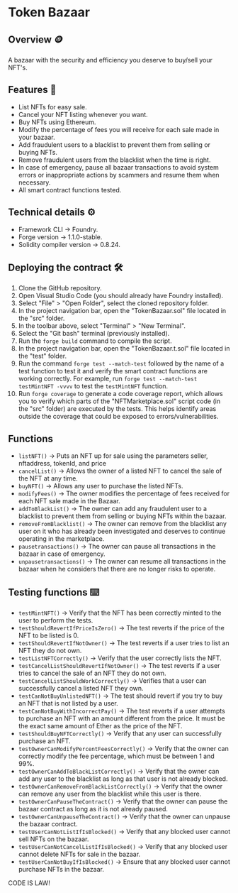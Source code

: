 # Token Bazaar
## Overview 🪙
A bazaar with the security and efficiency you deserve to buy/sell your NFT's.
## Features 📃
* List NFTs for easy sale.
* Cancel your NFT listing whenever you want.
* Buy NFTs using Ethereum.
* Modify the percentage of fees you will receive for each sale made in your bazaar.
* Add fraudulent users to a blacklist to prevent them from selling or buying NFTs.
* Remove fraudulent users from the blacklist when the time is right.
* In case of emergency, pause all bazaar transactions to avoid system errors or inappropriate actions by scammers and resume them when necessary.
* All smart contract functions tested.
## Technical details ⚙️
* Framework CLI -> Foundry.
* Forge version -> 1.1.0-stable.
* Solidity compiler version -> 0.8.24.
## Deploying the contract 🛠️
1. Clone the GitHub repository.
2. Open Visual Studio Code (you should already have Foundry installed).
3. Select "File" > "Open Folder", select the cloned repository folder.
4. In the project navigation bar, open the "TokenBazaar.sol" file located in the "src" folder.
5. In the toolbar above, select "Terminal" > "New Terminal".
6. Select the "Git bash" terminal (previously installed).
7. Run the `forge build` command to compile the script.
8. In the project navigation bar, open the "TokenBazaar.t.sol" file located in the "test" folder.
9. Run the command `forge test --match-test` followed by the name of a test function to test it and verify the smart contract functions are working correctly. For example, run `forge test --match-test testMintNFT -vvvv` to test the `testMintNFT` function.
10. Run `forge coverage` to generate a code coverage report, which allows you to verify which parts of the "NFTMarketplace.sol" script code (in the "src" folder) are executed by the tests. This helps identify areas outside the coverage that could be exposed to errors/vulnerabilities.
## Functions 
* `listNFT()` -> Puts an NFT up for sale using the parameters seller, nftaddress, tokenId, and price
* `cancelList()` -> Allows the owner of a listed NFT to cancel the sale of the NFT at any time.
* `buyNFT()` -> Allows any user to purchase the listed NFTs.
* `modifyFees()` -> The owner modifies the percentage of fees received for each NFT sale made in the Bazaar.
* `addToBlackList()` -> The owner can add any fraudulent user to a blacklist to prevent them from selling or buying NFTs within the bazaar.
* `removeFromBlacklist()` -> The owner can remove from the blacklist any user on it who has already been investigated and deserves to continue operating in the marketplace.
* `pausetransactions()` -> The owner can pause all transactions in the bazaar in case of emergency.
* `unpausetransactions()` -> The owner can resume all transactions in the bazaar when he considers that there are no longer risks to operate.
## Testing functions ⌨️
* `testMintNFT()` -> Verify that the NFT has been correctly minted to the user to perform the tests.
* `testShouldRevertIfPriceIsZero()` -> The test reverts if the price of the NFT to be listed is 0.
* `testShouldRevertIfNotOwner()` -> The test reverts if a user tries to list an NFT they do not own.
* `testListNFTCorrectly()` -> Verify that the user correctly lists the NFT.
* `testCancelListShouldRevertIfNotOwner()` -> The test reverts if a user tries to cancel the sale of an NFT they do not own.
* `testCancelListShouldWorkCorrectly()` -> Verifies that a user can successfully cancel a listed NFT they own.
* `testCanNotBuyUnlistedNFT()` -> The test should revert if you try to buy an NFT that is not listed by a user.
* `testCanNotBuyWithIncorrectPay()` -> The test reverts if a user attempts to purchase an NFT with an amount different from the price. It must be the exact same amount of Ether as the price of the NFT.
* `testShouldBuyNFTCorrectly()` -> Verify that any user can successfully purchase an NFT.
* `testOwnerCanModifyPercentFeesCorrectly()` -> Verify that the owner can correctly modify the fee percentage, which must be between 1 and 99%.
* `testOwnerCanAddToBlackListCorrectly()` -> Verify that the owner can add any user to the blacklist as long as that user is not already blocked.
* `testOwnerCanRemoveFromBlackListCorrectly()` -> Verify that the owner can remove any user from the blacklist while this user is there.
* `testOwnerCanPauseTheContract()` -> Verify that the owner can pause the bazaar contract as long as it is not already paused.
* `testOwnerCanUnpauseTheContract()` -> Verify that the owner can unpause the bazaar contract.
* `testUserCanNotListIfIsBlocked()` -> Verify that any blocked user cannot sell NFTs on the bazaar.
* `testUserCanNotCancelListIfIsBlocked()` -> Verify that any blocked user cannot delete NFTs for sale in the bazaar.
* `testUserCanNotBuyIfIsBlocked()` -> Ensure that any blocked user cannot purchase NFTs in the bazaar.
  
CODE IS LAW!
